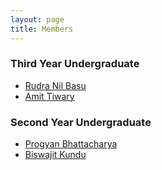 ```yaml
---
layout: page
title: Members
---
```


### Third Year Undergraduate
* [Rudra Nil Basu](http://rudranilbasu.github.io/)
* [Amit Tiwary](https://github.com/amitiwary999)

### Second Year Undergraduate
* [Progyan Bhattacharya](http://www.codprogyan.me)
* [Biswajit Kundu](https://www.facebook.com/biswajit.kundu.29)

<!--
![mem_1](/images/members/rudra.png)
[Rudra Nil Basu](http://rudranilbasu.github.io/)

![mem_2](https://avatars3.githubusercontent.com/u/14003244?v=3&s=400)
[Amit Tiwary](https://github.com/amitiwary999)

### Second Year Undergraduate

![mem 3](/images/members/pg.png)
[Progyan Bhattacharya](http://codeprogyan.me/)
-->
